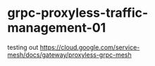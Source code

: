 # grpc-proxyless-traffic-management-01
testing out https://cloud.google.com/service-mesh/docs/gateway/proxyless-grpc-mesh
